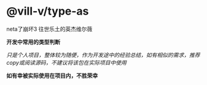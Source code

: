 # @vill-v/type-as
neta了崩坏3 往世乐土的英杰维尔薇

**开发中常用的类型判断**

_只是个人项目，整体较为随便，作为开发途中的经验总结，如有相似的需求，推荐copy或阅读源码，不建议将该包在实际项目中使用_

**如有幸被实际使用在项目内，不胜荣幸**
